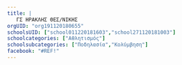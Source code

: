 ```yaml
---
title: |
   ΓΣ ΗΡΑΚΛΗΣ ΘΕΣ/ΝΙΚΗΣ
orgUID: "org191120180655"
schoolsUID: ["school011220181603","school271120181003"]
schoolcategories: ["Αθλητισμός"]
schoolsubcategories: ["Ποδηλασία","Κολύμβηση"]
facebook: "#REF!"
---
```


